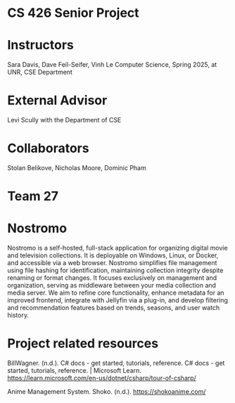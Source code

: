 # CS 426 Senior Project
# Instructors
Sara Davis, Dave Feil-Seifer, Vinh Le
Computer Science, Spring 2025, at UNR, CSE Department
# External Advisor
Levi Scully with the Department of CSE
# Collaborators
Stolan Belikove, Nicholas Moore, Dominic Pham

# Team 27
# Nostromo

Nostromo is a self-hosted, full-stack application for organizing digital movie and television collections. It is deployable on Windows, Linux, or Docker, and accessible via a web browser. Nostromo simplifies file management using file hashing for identification, maintaining collection integrity despite renaming or format changes. It focuses exclusively on management and organization, serving as middleware between your media collection and media server. We aim to refine core functionality, enhance metadata for an improved frontend, integrate with Jellyfin via a plug-in, and develop filtering and recommendation features based on trends, seasons, and user watch history.

# Project related resources
BillWagner. (n.d.). C# docs - get started, tutorials, reference. C# docs - get started, tutorials, reference. | Microsoft Learn. https://learn.microsoft.com/en-us/dotnet/csharp/tour-of-csharp/ 

Anime Management System. Shoko. (n.d.). https://shokoanime.com/ 
